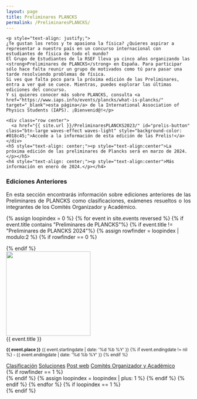 ```yaml
---
layout: page
title: Preliminares PLANCKS
permalink: /PreliminaresPLANCKS/
---
```



<div class="section">

<!-- INTRODUCCIÓN -->
    <p style="text-align: justify;">
    ¿Te gustan los retos y te apasiona la física? ¿Quieres aspirar a representar a nuestro país en un concurso internacional con estudiantes de física de todo el mundo?
    El Grupo de Estudiantes de la RSEF lleva ya cinco años organizando las <strong>Preliminares de PLANCKS</strong> en España. Para participar sólo hace falta reunir un grupo de motivados como tú para pasar una tarde resolviendo problemas de física.
    Si ves que falta poco para la próxima edición de las Preliminares, entra a ver qué se cuece. Mientras, puedes explorar las últimas ediciones del concurso.
    Y si quieres conocer más sobre PLANCKS, consulta <a href="https://www.iaps.info/events/plancks/what-is-plancks/" target="_blank">esta página</a> de la International Association of Physics Students (IAPS). ¡Bienvenid@!</p>

    <div class="row center">
      <a href="{{ site.url }}/PreliminaresPLANCKS2023/" id="prelis-button" class="btn-large waves-effect waves-light" style="background-color: #018c45;">Accede a la información de esta edición de las Prelis!</a>
    </div>    
    <h5 style="text-align: center;"><p style="text-align:center">La próxima edición de las preliminares de Plancks será en marzo de 2024.</p></h5>
    <h4 style="text-align: center;"><p style="text-align:center">Más información en enero de 2024.</p></h4>

<!-- EDICIONES ANTERIORES -->
  <div class="section" id="ediciones-anteriores">
    <h3 id="EdicionesAnteriores">Ediciones Anteriores</h3>
    <p style="text-align: justify;">En esta sección encontrarás información sobre ediciones anteriores de las Preliminares de PLANCKS como clasificaciones, exámenes resueltos o los integrantes de los Comités Organizador y Académico.</p>

  {% assign loopindex = 0 %}
  {% for event in site.events reversed %}
  {% if event.title contains "Preliminares de PLANCKS"%}
  {% if event.title != "Preliminares de PLANCKS 2024"%}
  {% assign rowfinder = loopindex | modulo:2 %}
  {% if rowfinder == 0 %}
    <div class="row">
  {% endif %}
    <div class="col s12 m6">
      <div class="card horizontal">
        <div class="card-image">
          <img style="height: 230px; object-fit: cover;" src="{{ event.cover }}">
        </div>
        <div class="card-content">
          <span class="card-title grey-text text-darken-4">{{ event.title }}</span>
          <p><small><b>{{ event.place }}</b> {{ event.startingdate | date: '%d %b %Y' }} {% if event.endingdate != nil %} - {{ event.endingdate | date: '%d %b %Y' }}                    {% endif %} </small></p>
        </div>
        <div class="card-action">
          <a href="{{ event.ranking }}" target="_blank">Clasificación</a>
          <a href="{{ event.exam }}" target="_blank">Soluciones</a>
          <a href="{{ event.url }}">Post web</a>
          <a href="{{ event.comm }}">Comités Organizador y Académico</a>
        </div>
      </div>
    </div>
  {% if rowfinder == 1 %}
    </div>
  {% endif %}
  {% assign loopindex = loopindex | plus: 1 %}
  {% endif %}
  {% endif %}
  {% endfor %}
  {% if loopindex == 1 %}
    </div>
  {% endif %}



<!-- TIMER SCRIPT -->
<script>
  // Set the date we're counting down to
  var countDownDate = new Date("Feb 26, 2022 23:59:59").getTime();

  // Update the count down every 1 second
  var x = setInterval(function() {

    // Get today's date and time
    var now = new Date().getTime();

    // Find the distance between now and the count down date
    var distance = countDownDate - now;

    // Time calculations for days, hours, minutes and seconds
    var days = Math.floor(distance / (1000 * 60 * 60 * 24));
    var hours = Math.floor((distance % (1000 * 60 * 60 * 24)) / (1000 * 60 * 60));
    var minutes = Math.floor((distance % (1000 * 60 * 60)) / (1000 * 60));
    var seconds = Math.floor((distance % (1000 * 60)) / 1000);

    // Output the result in an element with id="countdown"
    document.getElementById("countdown").innerHTML = days + "d " + hours + "h "
    + minutes + "m " + seconds + "s ";

    // If the count down is over, write some text
    if (distance < 0) {
      clearInterval(x);
      document.getElementById("countdown").innerHTML = "INSCRIPCIONES CERRADAS";
    }
  }, 1000);
</script>
